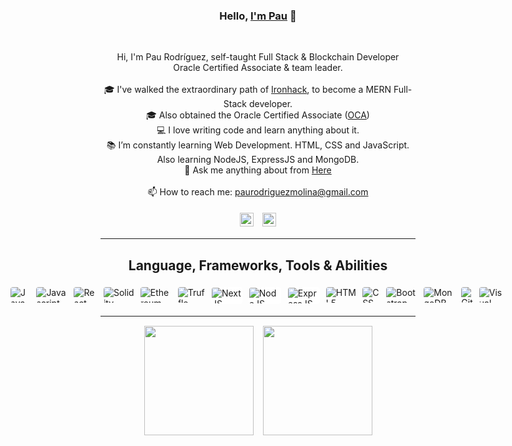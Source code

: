 <h3 align="center">Hello, <a href="https://github.com/Silinde87" title="Profile" target="_blank">I'm Pau</a> 👋</h3>
<br>
<p align="center">
  Hi, I'm Pau Rodríguez, self-taught Full Stack & Blockchain Developer<br>
  Oracle Certified Associate & team leader.<br>
  <br>
  🎓 I've walked the extraordinary path of <a href="https://www.ironhack.com/en/web-development">Ironhack</a>, to become a MERN Full-Stack developer.<br>
  🎓 Also obtained the Oracle Certified Associate (<a href="https://education.oracle.com/x/trackp_333">OCA</a>)<br>
  💻 I love writing code and learn anything about it.<br>
  📚 I’m constantly learning Web Development. HTML, CSS and JavaScript. Also learning NodeJS, ExpressJS and MongoDB.<br>
  💬 Ask me anything about from <a href="https://github.com/Silinde87/silinde87/issues" title="Issues">Here</a><br><br>
  📫 How to reach me: <a href="mailto: paurodriguezmolina@gmail.com">paurodriguezmolina@gmail.com</a>
</p>
<div align="center">
  <a href="https://www.linkedin.com/in/paurodriguezmolina/" title="LinkedIn Profile"><img class="social-logo" src="https://res.cloudinary.com/dkevcmz3i/image/upload/v1620506336/Personal/Github%20front%20readme/linkedin_wzkegb.svg"></a>
  <a href="https://twitter.com/Silinde87" title="LinkedIn Profile"><img class="social-logo" src="https://res.cloudinary.com/dkevcmz3i/image/upload/v1641984748/Personal/Github%20front%20readme/twitter_agxtqr.svg"></a>
</div>


<hr>

<h2 align="center">Language, Frameworks, Tools & Abilities</h2>

<div class="tech-logos-wrapper">
  <img title="Java" class="tech-logos" src="https://res.cloudinary.com/dkevcmz3i/image/upload/v1620506336/Personal/Github%20front%20readme/java_qxplvb.png">
  <img title="Javascript" class="tech-logos" src="https://res.cloudinary.com/dkevcmz3i/image/upload/v1620506336/Personal/Github%20front%20readme/javascript-original_ks2qvl.svg">
  <img title="React" class="tech-logos" src="https://res.cloudinary.com/dkevcmz3i/image/upload/v1620506338/Personal/Github%20front%20readme/react-original_vzqgdf.svg">
  <img title="Solidity" class="tech-logos" src="https://res.cloudinary.com/dkevcmz3i/image/upload/v1641984959/Personal/Github%20front%20readme/Solidity_rvdvp7.svg">  
  <img title="Ethereum" class="tech-logos" src="https://res.cloudinary.com/dkevcmz3i/image/upload/v1641986118/Personal/Github%20front%20readme/ethereum_qp3omn.svg">  
  <img title="Truffle" class="tech-logos" src="https://res.cloudinary.com/dkevcmz3i/image/upload/v1641986285/Personal/Github%20front%20readme/truffle_sqtcw2.svg">  
  <img title="NextJS" class="tech-logos white-bg" src="https://res.cloudinary.com/dkevcmz3i/image/upload/v1641986430/Personal/Github%20front%20readme/next_ksntrp.svg">  
  <img title="NodeJS" class="tech-logos white-bg" src="https://res.cloudinary.com/dkevcmz3i/image/upload/v1620506337/Personal/Github%20front%20readme/node_wgb8i4.png">
  <img title="ExpressJS" class="tech-logos white-bg" src="https://res.cloudinary.com/dkevcmz3i/image/upload/v1620506334/Personal/Github%20front%20readme/expressjs_dblcrv.png">
  <img title="HTML5" class="tech-logos" src="https://res.cloudinary.com/dkevcmz3i/image/upload/v1620506334/Personal/Github%20front%20readme/html5_iqjlja.svg">
  <img title="CSS" class="tech-logos" src="https://res.cloudinary.com/dkevcmz3i/image/upload/v1620506334/Personal/Github%20front%20readme/css_yjz8u5.svg">
  <img title="Bootstrap" class="tech-logos" src="https://res.cloudinary.com/dkevcmz3i/image/upload/v1620506334/Personal/Github%20front%20readme/bootstrap_ndjvqf.svg">
  <img title="MongoDB" class="tech-logos" src="https://res.cloudinary.com/dkevcmz3i/image/upload/v1620506337/Personal/Github%20front%20readme/mongodb_qxbmpe.png">
  <img title="Git" class="tech-logos" src="https://res.cloudinary.com/dkevcmz3i/image/upload/v1620506334/Personal/Github%20front%20readme/git-original_rjrbdd.svg">
  <img title="Visual Studio Code" class="tech-logos" src="https://res.cloudinary.com/dkevcmz3i/image/upload/v1620506338/Personal/Github%20front%20readme/vscode_b9dlo8.svg">
</div>

<hr>

<div class="stats-wrapper">
  <a href="https://github.com/anuraghazra/github-readme-stats" title="Go to Source">
    <img class="stats" src="https://github-readme-stats.vercel.app/api?username=silinde87&show_icons=true&theme=react">
  </a>
  <a href="https://github.com/anuraghazra/github-readme-stats">
  <img class="stats" src="https://github-readme-stats.vercel.app/api/top-langs/?username=Silinde87&title_color=57BCDA&text_color=57BCDA&icon_color=57BCDA&bg_color=0c1014&langs_count=8&layout=compact" />
  </a>
</div>

<style>
  .tech-logos-wrapper {
    display: flex;
    justify-content: center;
  }
  .tech-logos {
    max-height: 25px;
    max-width: 50px;
    border-radius: 4px;
    margin: 5px;
  }
  .social-logo {
    width: 22px;
    margin: 5px;
  }
  .stats-wrapper {
    margin-top: 15px;
    display: flex;
    justify-content: center;
    flex-wrap: wrap;
    gap: 15px;
  }
  .white-bg {
    background-color: white;
    padding: 1px 1px;
  }
  .stats {
    height: 175px;
  }
</style>
